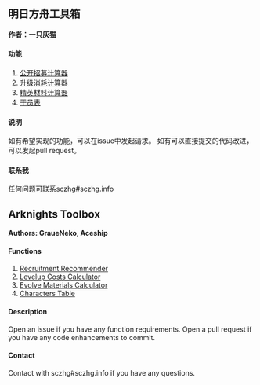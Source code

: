 ## 明日方舟工具箱
**作者：一只灰猫**

#### 功能
1. [公开招募计算器](https://git5056.github.io/graueneko.github.io/akhr.html)
2. [升级消耗计算器](https://graueneko.github.io/aklevel.html)
3. [精英材料计算器](https://graueneko.github.io/akevolve.html)
4. [干员表](https://graueneko.github.io/akhrchars.html)

#### 说明
如有希望实现的功能，可以在issue中发起请求。
如有可以直接提交的代码改进，可以发起pull request。

#### 联系我
任何问题可联系sczhg#sczhg.info


## Arknights Toolbox
**Authors: GraueNeko, Aceship**

#### Functions
1. [Recruitment Recommender](https://graueneko.github.io/akhr.html?lang=en)
2. [Levelup Costs Calculator](https://graueneko.github.io/aklevel.html?lang=en)
3. [Evolve Materials Calculator](https://graueneko.github.io/akevolve.html?lang=en)
4. [Characters Table](https://graueneko.github.io/akhrchars.html?lang=en)

#### Description
Open an issue if you have any function requirements.
Open a pull request if you have any code enhancements to commit.

#### Contact
Contact with sczhg#sczhg.info if you have any questions.
